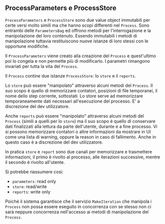 ## ProcessParameters e ProcessStore

`ProcessParameters` e `ProcessStore` sono due value object immutabili per certe versi molto simili ma che hanno
scopi differenti nel `Process`. Sono entrambi delle `ParametersBag` ed offrono metodi per l'interrogazione
e la manipolazione del loro contenuto. Essendo immutabili i metodi di manipolazione tuttavia restituiscono
nuove istanze di loro stessi con le opportune modifiche.

Il `ProcessParameters` viene creato alla creazione del `Process` e quest'ultimo poi lo congela e non permette
più di modificarlo. I parametri rimangono invariati per tutta la vita del `Process`.

Il `Process` contine due istanze `ProcessStore`: lo `store` e il `reports`.

Lo `store` può essere "manipolato" attraverso alcuni metodi del `Process`. Il suo scopo è quello
di memorizzare contatori, posizioni di file temporanei, il nome dello step corrente,
sottostati. Lo store serve ad memorizzare temporaneamente dati necessari all'esecuzione del processo.
E' a discrezione del dev utilizzatore.

Anche `reports` può essere "manipolato" attraverso alcuni metodi del `Process` (simili a quelli per lo `store`)
ma il suo scopo è quello di conservare dati finalizzati alla lettura da parte dell'utente, durante e a fine processo.
Vi si possono memorizzare contatori o altre informazioni da mostrare in UI come una lista di warning,
oppure la reason in caso di fallimento. Anche in questo caso è a discrezione del dev utilizzatore.

In pratica `store` e `report` sono due canali per memorizzare e trasmettere informazioni, il primo è rivolto
al processo, alle iterazioni successive, mentre il secondo è rivolto all'utente.

Si potrebbe riassumere così:
- `parameters`: read only
- `store`: read/write
- `reports`: write only

Poiché il sistema garantisce che il servizio `MakeIteration` che manipola i `Process` non possa essere eseguito
in concorrenza con se stesso non ci sarà neppure concorrenza nell'accesso ai metodi di manipolazione del `Process`.


